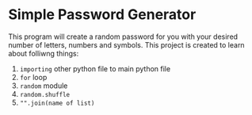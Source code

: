# Simple Password Generator 

This program will create a random password for you with your desired number of letters, numbers and symbols. 
This project is created to learn about folliwng things: 

1. `importing` other python file to main python file
2. `for` loop 
3. `random` module
4. `random.shuffle` 
5. `"".join(name of list)`

